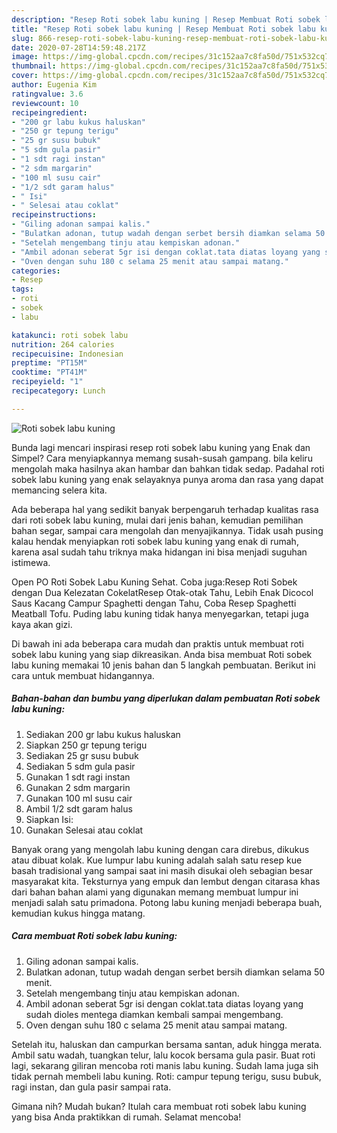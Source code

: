 ```yaml
---
description: "Resep Roti sobek labu kuning | Resep Membuat Roti sobek labu kuning Yang Menggugah Selera"
title: "Resep Roti sobek labu kuning | Resep Membuat Roti sobek labu kuning Yang Menggugah Selera"
slug: 866-resep-roti-sobek-labu-kuning-resep-membuat-roti-sobek-labu-kuning-yang-menggugah-selera
date: 2020-07-28T14:59:48.217Z
image: https://img-global.cpcdn.com/recipes/31c152aa7c8fa50d/751x532cq70/roti-sobek-labu-kuning-foto-resep-utama.jpg
thumbnail: https://img-global.cpcdn.com/recipes/31c152aa7c8fa50d/751x532cq70/roti-sobek-labu-kuning-foto-resep-utama.jpg
cover: https://img-global.cpcdn.com/recipes/31c152aa7c8fa50d/751x532cq70/roti-sobek-labu-kuning-foto-resep-utama.jpg
author: Eugenia Kim
ratingvalue: 3.6
reviewcount: 10
recipeingredient:
- "200 gr labu kukus haluskan"
- "250 gr tepung terigu"
- "25 gr susu bubuk"
- "5 sdm gula pasir"
- "1 sdt ragi instan"
- "2 sdm margarin"
- "100 ml susu cair"
- "1/2 sdt garam halus"
- " Isi"
- " Selesai atau coklat"
recipeinstructions:
- "Giling adonan sampai kalis."
- "Bulatkan adonan, tutup wadah dengan serbet bersih diamkan selama 50 menit."
- "Setelah mengembang tinju atau kempiskan adonan."
- "Ambil adonan seberat 5gr isi dengan coklat.tata diatas loyang yang sudah dioles mentega diamkan kembali sampai mengembang."
- "Oven dengan suhu 180 c selama 25 menit atau sampai matang."
categories:
- Resep
tags:
- roti
- sobek
- labu

katakunci: roti sobek labu 
nutrition: 264 calories
recipecuisine: Indonesian
preptime: "PT15M"
cooktime: "PT41M"
recipeyield: "1"
recipecategory: Lunch

---
```



![Roti sobek labu kuning](https://img-global.cpcdn.com/recipes/31c152aa7c8fa50d/751x532cq70/roti-sobek-labu-kuning-foto-resep-utama.jpg)

Bunda lagi mencari inspirasi resep roti sobek labu kuning yang Enak dan Simpel? Cara menyiapkannya memang susah-susah gampang. bila keliru mengolah maka hasilnya akan hambar dan bahkan tidak sedap. Padahal roti sobek labu kuning yang enak selayaknya punya aroma dan rasa yang dapat memancing selera kita.

Ada beberapa hal yang sedikit banyak berpengaruh terhadap kualitas rasa dari roti sobek labu kuning, mulai dari jenis bahan, kemudian pemilihan bahan segar, sampai cara mengolah dan menyajikannya. Tidak usah pusing kalau hendak menyiapkan roti sobek labu kuning yang enak di rumah, karena asal sudah tahu triknya maka hidangan ini bisa menjadi suguhan istimewa.

Open PO Roti Sobek Labu Kuning Sehat. Coba juga:Resep Roti Sobek dengan Dua Kelezatan CokelatResep Otak-otak Tahu, Lebih Enak Dicocol Saus Kacang Campur Spaghetti dengan Tahu, Coba Resep Spaghetti Meatball Tofu. Puding labu kuning tidak hanya menyegarkan, tetapi juga kaya akan gizi.


Di bawah ini ada beberapa cara mudah dan praktis untuk membuat roti sobek labu kuning yang siap dikreasikan. Anda bisa membuat Roti sobek labu kuning memakai 10 jenis bahan dan 5 langkah pembuatan. Berikut ini cara untuk membuat hidangannya.

<!--inarticleads1-->

##### Bahan-bahan dan bumbu yang diperlukan dalam pembuatan Roti sobek labu kuning:

1. Sediakan 200 gr labu kukus haluskan
1. Siapkan 250 gr tepung terigu
1. Sediakan 25 gr susu bubuk
1. Sediakan 5 sdm gula pasir
1. Gunakan 1 sdt ragi instan
1. Gunakan 2 sdm margarin
1. Gunakan 100 ml susu cair
1. Ambil 1/2 sdt garam halus
1. Siapkan  Isi:
1. Gunakan  Selesai atau coklat


Banyak orang yang mengolah labu kuning dengan cara direbus, dikukus atau dibuat kolak. Kue lumpur labu kuning adalah salah satu resep kue basah tradisional yang sampai saat ini masih disukai oleh sebagian besar masyarakat kita. Teksturnya yang empuk dan lembut dengan citarasa khas dari bahan bahan alami yang digunakan memang membuat lumpur ini menjadi salah satu primadona. Potong labu kuning menjadi beberapa buah, kemudian kukus hingga matang. 

<!--inarticleads2-->

##### Cara membuat Roti sobek labu kuning:

1. Giling adonan sampai kalis.
1. Bulatkan adonan, tutup wadah dengan serbet bersih diamkan selama 50 menit.
1. Setelah mengembang tinju atau kempiskan adonan.
1. Ambil adonan seberat 5gr isi dengan coklat.tata diatas loyang yang sudah dioles mentega diamkan kembali sampai mengembang.
1. Oven dengan suhu 180 c selama 25 menit atau sampai matang.


Setelah itu, haluskan dan campurkan bersama santan, aduk hingga merata. Ambil satu wadah, tuangkan telur, lalu kocok bersama gula pasir. Buat roti lagi, sekarang giliran mencoba roti manis labu kuning. Sudah lama juga sih tidak pernah membeli labu kuning. Roti: campur tepung terigu, susu bubuk, ragi instan, dan gula pasir sampai rata. 

Gimana nih? Mudah bukan? Itulah cara membuat roti sobek labu kuning yang bisa Anda praktikkan di rumah. Selamat mencoba!
